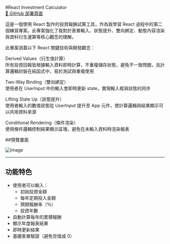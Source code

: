 #React Investment Calculator  
[🔗 GitHub 部署頁面](https://bruce-159.github.io/react-investment-calculator/)

這是一個使用 React 製作的投資報酬試算工具，作為我學習 React 過程中的第二個練習專案。此專案強化了我對於表單輸入、狀態提升、雙向綁定、動態內容渲染與資料衍生運算等核心觀念的理解。

此專案涵蓋以下 React 關鍵技術與開發觀念：  
  
Derived Values（衍生值計算）  
所有投資回報皆根據輸入資料即時計算，不重複儲存狀態，避免不一致問題，且計算邏輯封裝在純函式中，易於測試與重複使用  

Two-Way Binding（雙向綁定）  
使用者在 UserInput 中的輸入會即時更新 state，實現輸入框與狀態的同步  

Lifting State Up（狀態提升）  
使用者輸入的數值狀態從 UserInput 提升至 App 元件，使計算邏輯與結果顯示可以共用資料來源  

Conditional Rendering（條件渲染）  
使用條件邏輯控制結果顯示區塊，避免在未輸入資料時渲染報表  
  

##預覽畫面

![image](https://github.com/user-attachments/assets/49afc1d9-d967-4286-9c75-50a80ef2d1c3)

---

## 功能特色

- 使用者可以輸入：
  - 初始投資金額
  - 每年定期投入金額
  - 預期報酬率（％）
  - 投資年數
- 自動計算每年的累積報酬
- 顯示年度報表結果
- 即時更新結果
- 基礎表單驗證（避免空值或 0）


